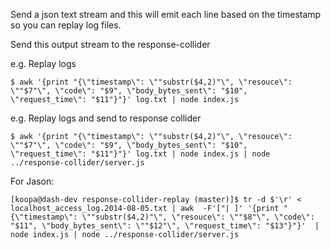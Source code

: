 Send a json text stream and this will emit each line based on the timestamp so you can replay log files.

Send this output stream to the response-collider

e.g. Replay logs

```
$ awk '{print "{\"timestamp\": \""substr($4,2)"\", \"resouce\": \""$7"\", \"code\": "$9", \"body_bytes_sent\": "$10", \"request_time\": "$11"}"}' log.txt | node index.js
```

e.g. Replay logs and send to response collider
```
$ awk '{print "{\"timestamp\": \""substr($4,2)"\", \"resouce\": \""$7"\", \"code\": "$9", \"body_bytes_sent\": "$10", \"request_time\": "$11"}"}' log.txt | node index.js | node ../response-collider/server.js
```

For Jason:
```
[koopa@dash-dev response-collider-replay (master)]$ tr -d $'\r' < localhost_access_log.2014-08-05.txt | awk  -F'["| ]' '{print "{\"timestamp\": \""substr($4,2)"\", \"resouce\": \""$8"\", \"code\": "$11", \"body_bytes_sent\": \""$12"\", \"request_time\": "$13"}"}'  | node index.js | node ../response-collider/server.js
```
